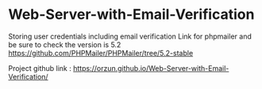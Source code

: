 # Web-Server-with-Email-Verification
Storing user credentials including email verification
Link for phpmailer and be sure to check the version is 5.2 
https://github.com/PHPMailer/PHPMailer/tree/5.2-stable

Project github link : 
https://orzun.github.io/Web-Server-with-Email-Verification/
